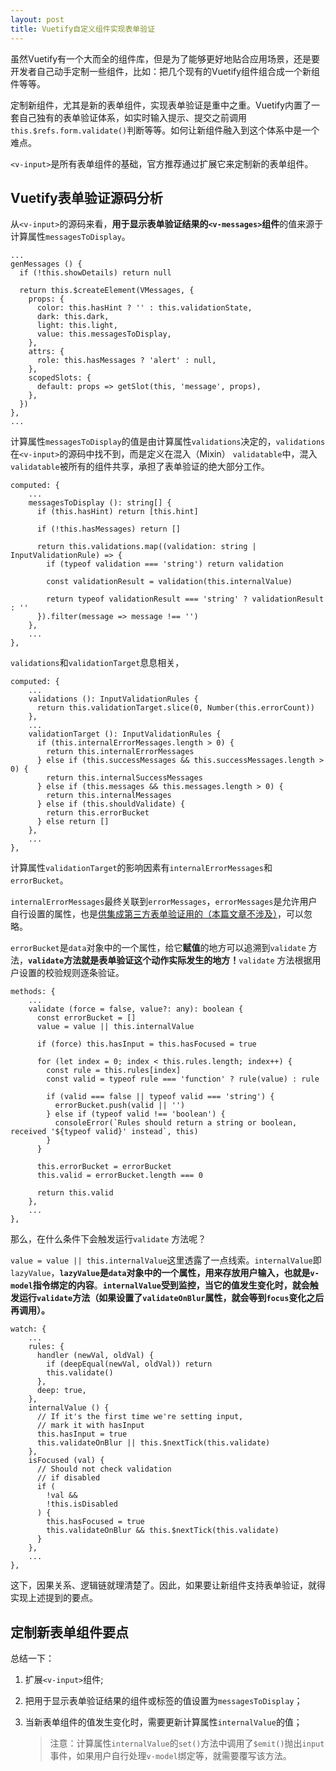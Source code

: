 ```yaml
---
layout: post
title: Vuetify自定义组件实现表单验证
---
```


虽然Vuetify有一个大而全的组件库，但是为了能够更好地贴合应用场景，还是要开发者自己动手定制一些组件，比如：把几个现有的Vuetify组件组合成一个新组件等等。

定制新组件，尤其是新的表单组件，实现表单验证是重中之重。Vuetify内置了一套自己独有的表单验证体系，如实时输入提示、提交之前调用`this.$refs.form.validate()`判断等等。如何让新组件融入到这个体系中是一个难点。

`<v-input>`是所有表单组件的基础，官方推荐通过扩展它来定制新的表单组件。

## Vuetify表单验证源码分析

从`<v-input>`的源码来看，**用于显示表单验证结果的`<v-messages>`组件**的值来源于计算属性`messagesToDisplay`。

```
...
genMessages () {
  if (!this.showDetails) return null

  return this.$createElement(VMessages, {
    props: {
      color: this.hasHint ? '' : this.validationState,
      dark: this.dark,
      light: this.light,
      value: this.messagesToDisplay,
    },
    attrs: {
      role: this.hasMessages ? 'alert' : null,
    },
    scopedSlots: {
      default: props => getSlot(this, 'message', props),
    },
  })
},
...
```

计算属性`messagesToDisplay`的值是由计算属性`validations`决定的，`validations`在`<v-input>`的源码中找不到，而是定义在混入（Mixin） `validatable`中，混入`validatable`被所有的组件共享，承担了表单验证的绝大部分工作。

```
computed: {
	...
    messagesToDisplay (): string[] {
      if (this.hasHint) return [this.hint]
    
      if (!this.hasMessages) return []
    
      return this.validations.map((validation: string | InputValidationRule) => {
        if (typeof validation === 'string') return validation
    
        const validationResult = validation(this.internalValue)
    
        return typeof validationResult === 'string' ? validationResult : ''
      }).filter(message => message !== '')
    },
    ...
},
```

`validations`和`validationTarget`息息相关，

```
computed: {
    ...
    validations (): InputValidationRules {
      return this.validationTarget.slice(0, Number(this.errorCount))
    },
    ...
    validationTarget (): InputValidationRules {
      if (this.internalErrorMessages.length > 0) {
        return this.internalErrorMessages
      } else if (this.successMessages && this.successMessages.length > 0) {
        return this.internalSuccessMessages
      } else if (this.messages && this.messages.length > 0) {
        return this.internalMessages
      } else if (this.shouldValidate) {
        return this.errorBucket
      } else return []
    },
    ...
},
```

计算属性`validationTarget`的影响因素有`internalErrorMessages`和`errorBucket`。

`internalErrorMessages`最终关联到`errorMessages`，`errorMessages`是允许用户自行设置的属性，也是<u>供集成第三方表单验证用的（本篇文章不涉及）</u>，可以忽略。

`errorBucket`是`data`对象中的一个属性，给它**赋值**的地方可以追溯到`validate` 方法，**`validate`方法就是表单验证这个动作实际发生的地方！**`validate` 方法根据用户设置的校验规则逐条验证。

```
methods: {
    ...
    validate (force = false, value?: any): boolean {
      const errorBucket = []
      value = value || this.internalValue

      if (force) this.hasInput = this.hasFocused = true

      for (let index = 0; index < this.rules.length; index++) {
        const rule = this.rules[index]
        const valid = typeof rule === 'function' ? rule(value) : rule

        if (valid === false || typeof valid === 'string') {
          errorBucket.push(valid || '')
        } else if (typeof valid !== 'boolean') {
          consoleError(`Rules should return a string or boolean, received '${typeof valid}' instead`, this)
        }
      }

      this.errorBucket = errorBucket
      this.valid = errorBucket.length === 0

      return this.valid
    },
    ...
},
```

那么，在什么条件下会触发运行`validate` 方法呢？

`value = value || this.internalValue`这里透露了一点线索。`internalValue`即`lazyValue`，**`lazyValue`是`data`对象中的一个属性，用来存放用户输入，也就是`v-model`指令绑定的内容**。**`internalValue`受到监控，当它的值发生变化时，就会触发运行`validate`方法（如果设置了`validateOnBlur`属性，就会等到`focus`变化之后再调用）。**

```
watch: {
    ...
    rules: {
      handler (newVal, oldVal) {
        if (deepEqual(newVal, oldVal)) return
        this.validate()
      },
      deep: true,
    },
    internalValue () {
      // If it's the first time we're setting input,
      // mark it with hasInput
      this.hasInput = true
      this.validateOnBlur || this.$nextTick(this.validate)
    },
    isFocused (val) {
      // Should not check validation
      // if disabled
      if (
        !val &&
        !this.isDisabled
      ) {
        this.hasFocused = true
        this.validateOnBlur && this.$nextTick(this.validate)
      }
    },
    ...
},
```

这下，因果关系、逻辑链就理清楚了。因此，如果要让新组件支持表单验证，就得实现上述提到的要点。

## 定制新表单组件要点

总结一下：

1. 扩展`<v-input>`组件;

2. 把用于显示表单验证结果的组件或标签的值设置为`messagesToDisplay`；

3. 当新表单组件的值发生变化时，需要更新计算属性`internalValue`的值；

   > 注意：计算属性`internalValue`的`set()`方法中调用了`$emit()`抛出`input`事件，如果用户自行处理`v-model`绑定等，就需要覆写该方法。
